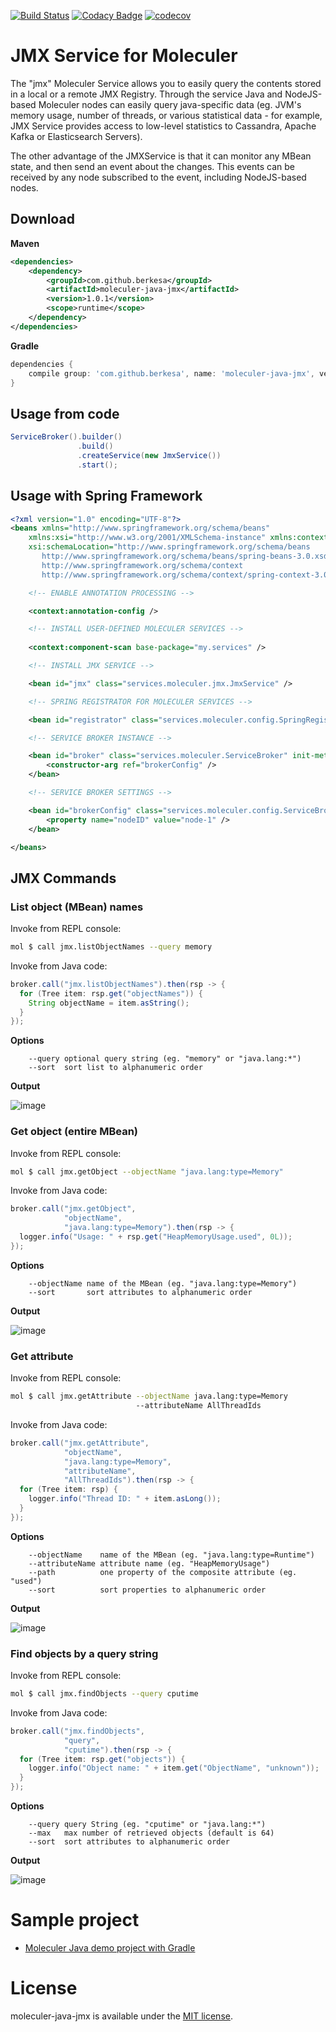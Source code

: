 [![Build Status](https://travis-ci.org/moleculer-java/moleculer-java-jmx.svg?branch=master)](https://travis-ci.org/moleculer-java/moleculer-java-jmx)
[![Codacy Badge](https://api.codacy.com/project/badge/Grade/627f31ac7df448b9a277c7dc4d5c3bc1)](https://www.codacy.com/app/berkesa/moleculer-java-jmx?utm_source=github.com&amp;utm_medium=referral&amp;utm_content=moleculer-java/moleculer-java-jmx&amp;utm_campaign=Badge_Grade)
[![codecov](https://codecov.io/gh/moleculer-java/moleculer-java-jmx/branch/master/graph/badge.svg)](https://codecov.io/gh/moleculer-java/moleculer-java-jmx)

# JMX Service for Moleculer

The "jmx" Moleculer Service allows you to easily query the contents stored in a local or a remote JMX Registry. Through the service Java and NodeJS-based Moleculer nodes can easily query java-specific data (eg. JVM's memory usage, number of threads, or various statistical data - for example, JMX Service provides access to low-level statistics to Cassandra, Apache Kafka or Elasticsearch Servers).

The other advantage of the JMXService is that it can monitor any MBean state, and then send an event about the changes. This events can be received by any node subscribed to the event, including NodeJS-based nodes.

## Download

**Maven**

```xml
<dependencies>
	<dependency>
		<groupId>com.github.berkesa</groupId>
		<artifactId>moleculer-java-jmx</artifactId>
		<version>1.0.1</version>
		<scope>runtime</scope>
	</dependency>
</dependencies>
```

**Gradle**

```gradle
dependencies {
	compile group: 'com.github.berkesa', name: 'moleculer-java-jmx', version: '1.0.1' 
}
```

## Usage from code

```java
ServiceBroker().builder()
               .build()
               .createService(new JmxService())
               .start();
```

## Usage with Spring Framework

```xml
<?xml version="1.0" encoding="UTF-8"?>
<beans xmlns="http://www.springframework.org/schema/beans"
	xmlns:xsi="http://www.w3.org/2001/XMLSchema-instance" xmlns:context="http://www.springframework.org/schema/context"
	xsi:schemaLocation="http://www.springframework.org/schema/beans
	   http://www.springframework.org/schema/beans/spring-beans-3.0.xsd
	   http://www.springframework.org/schema/context
	   http://www.springframework.org/schema/context/spring-context-3.0.xsd">

	<!-- ENABLE ANNOTATION PROCESSING -->

	<context:annotation-config />

	<!-- INSTALL USER-DEFINED MOLECULER SERVICES -->
	
	<context:component-scan base-package="my.services" />

	<!-- INSTALL JMX SERVICE -->

	<bean id="jmx" class="services.moleculer.jmx.JmxService" />

	<!-- SPRING REGISTRATOR FOR MOLECULER SERVICES -->

	<bean id="registrator" class="services.moleculer.config.SpringRegistrator" depends-on="broker" />

	<!-- SERVICE BROKER INSTANCE -->

	<bean id="broker" class="services.moleculer.ServiceBroker" init-method="start" destroy-method="stop">
		<constructor-arg ref="brokerConfig" />
	</bean>

	<!-- SERVICE BROKER SETTINGS -->

	<bean id="brokerConfig" class="services.moleculer.config.ServiceBrokerConfig">
		<property name="nodeID" value="node-1" />
	</bean>

</beans>
```

## JMX Commands

### List object (MBean) names

Invoke from REPL console:

```bash
mol $ call jmx.listObjectNames --query memory
```

Invoke from Java code:

```java
broker.call("jmx.listObjectNames").then(rsp -> {
  for (Tree item: rsp.get("objectNames")) {
    String objectName = item.asString();
  }
});
```

**Options**

```
    --query optional query string (eg. "memory" or "java.lang:*")
    --sort  sort list to alphanumeric order    
```

**Output**

![image](docs/listObjectNames.png)

### Get object (entire MBean)

Invoke from REPL console:

```bash
mol $ call jmx.getObject --objectName "java.lang:type=Memory"
```

Invoke from Java code:

```java
broker.call("jmx.getObject",
            "objectName",
            "java.lang:type=Memory").then(rsp -> {
  logger.info("Usage: " + rsp.get("HeapMemoryUsage.used", 0L));
});
```

**Options**

```
    --objectName name of the MBean (eg. "java.lang:type=Memory")
    --sort       sort attributes to alphanumeric order    
```

**Output**

![image](docs/getObject.png)

### Get attribute

Invoke from REPL console:

```bash
mol $ call jmx.getAttribute --objectName java.lang:type=Memory
                            --attributeName AllThreadIds
```

Invoke from Java code:

```java
broker.call("jmx.getAttribute",
            "objectName",
            "java.lang:type=Memory",
            "attributeName",
            "AllThreadIds").then(rsp -> {
  for (Tree item: rsp) {
    logger.info("Thread ID: " + item.asLong());
  }
});
```

**Options**

```
    --objectName    name of the MBean (eg. "java.lang:type=Runtime")
    --attributeName attribute name (eg. "HeapMemoryUsage")
    --path          one property of the composite attribute (eg. "used")
    --sort          sort properties to alphanumeric order    
```

**Output**

![image](docs/getAttribute.png)

### Find objects by a query string

Invoke from REPL console:

```bash
mol $ call jmx.findObjects --query cputime
```

Invoke from Java code:

```java
broker.call("jmx.findObjects",
            "query",
            "cputime").then(rsp -> {
  for (Tree item: rsp.get("objects")) {
    logger.info("Object name: " + item.get("ObjectName", "unknown"));
  }
});
```

**Options**

```
    --query query String (eg. "cputime" or "java.lang:*")
    --max   max number of retrieved objects (default is 64)
    --sort  sort attributes to alphanumeric order    
```

**Output**

![image](docs/findObjects.png)

# Sample project

* [Moleculer Java demo project with Gradle](https://github.com/moleculer-java/moleculer-java-gradle-demo/)

# License

moleculer-java-jmx is available under the [MIT license](https://tldrlegal.com/license/mit-license).
